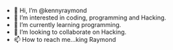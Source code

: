 - 👋 Hi, I’m @kennyraymond
- 👀 I’m interested in coding, programming and Hacking.
- 🌱 I’m currently learning programming.
- 💞️ I’m looking to collaborate on Hacking.
- 📫 How to reach me...king Raymond 

<!---
kennyraymond536/kennyraymond536 is a ✨ special ✨ repository because its `README.md` (this file) appears on your GitHub profile.
You can click the Preview link to take a look at your changes.
--->
